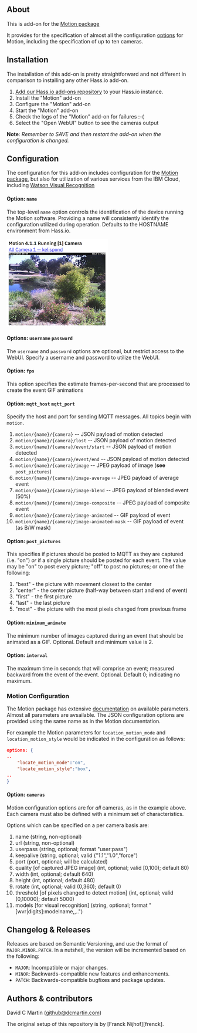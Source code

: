 ## About

This is add-on for the [Motion package][motionpkg]

It provides for the specification of almost all the configuration [options][motiondoc] for Motion,
including the specification of up to ten cameras.

## Installation

The installation of this add-on is pretty straightforward and not different in
comparison to installing any other Hass.io add-on.

1. [Add our Hass.io add-ons repository][repository] to your Hass.io instance.
1. Install the "Motion" add-on
1. Configure the "Motion" add-on
1. Start the "Motion" add-on
1. Check the logs of the "Motion" add-on for failures :-(
1. Select the "Open WebUI" button to see the cameras output

**Note**: _Remember to SAVE and then restart the add-on when the configuration is changed._

## Configuration

The configuration for this add-on includes configuration for the [Motion package][motionpkg], 
but also for utilization of various services from the IBM Cloud, including [Watson Visual Recognition][watsonvr]

#### Option: `name`

The top-level `name` option controls the identification of the device running the Motion software.
Providing a name will consistently identify the configuration utilized during operation.
Defaults to the HOSTNAME environment from Hass.io.  

![Example](example.png)

#### Options: `username` `password`

The `username` and `password` options are optional, but restrict access to the WebUI.  Specify
a username and password to utilize the WebUI.

#### Option: `fps`

This option specifies the estimate frames-per-second that are processed to create the event GIF animations

#### Option: `mqtt_host` `mqtt_port`

Specify the host and port for sending MQTT messages.  All topics begin with `motion`.

1. `motion/{name}/{camera}` -- JSON payload of motion detected
1. `motion/{name}/{camera}/lost` -- JSON payload of motion detected
1. `motion/{name}/{camera}/event/start` -- JSON payload of motion detected
1. `motion/{name}/{camera}/event/end` -- JSON payload of motion detected
1. `motion/{name}/{camera}/image` -- JPEG payload of image (**see** `post_pictures`)
1. `motion/{name}/{camera}/image-average` -- JPEG payload of average event 
1. `motion/{name}/{camera}/image-blend` -- JPEG payload of blended event (50%)
1. `motion/{name}/{camera}/image-composite` --  JPEG payload of composite event
1. `motion/{name}/{camera}/image-animated` -- GIF payload of event
1. `motion/{name}/{camera}/image-animated-mask` -- GIF payload of event (as B/W mask)

#### Option: `post_pictures`

This specifies if pictures should be posted to MQTT as they are captured (i.e. "on") _or_ if a single picture should be posted for each event.
The value may be "on" to post every picture; "off" to post no pictures; or one of the following:

1. "best" - the picture with movement closest to the center
1. "center" - the center picture (half-way between start and end of event)
1. "first" - the first picture 
1. "last" - the last picture
1. "most" - the picture with the most pixels changed from previous frame

#### Option: `minimum_animate`

The minimum number of images captured during an event that should be animated as a GIF.  Optional.  Default and minimum value is 2.

#### Option: `interval`

The maximum time in seconds that will comprise an event; measured backward from the event of the event.  Optional. Default 0; indicating no maximum.

### Motion Configuration

The Motion package has extensive [documentation][motiondoc] on available parameters.  Almost all parameters are avsailable.
The JSON configuration options are provided using the same name as in the Motion documentation.

For example the Motion parameters for `location_motion_mode` and `location_motion_style` would be indicated in the configuration as follows:

```json
options: {
..
    "locate_motion_mode":"on",
    "locate_motion_style":"box",
..
}
```

#### Option: `cameras`

Motion configuration options are for _all_ cameras, as in the example above.  Each camera must also be defined with a minimum set of characteristics.

Options which can be specified on a per camera basis are:

1. name (string, non-optional)
1. url (string, non-optional)
1. userpass (string, optional; format "user:pass")
1. keepalive (string, optional; valid {"1.1","1.0","force")
1. port (port, optional; will be calculated)
1. quality \[of captured JPEG image\] (int, optional; valid \[0,100); default 80)
1. width (int, optional; default 640)
1. height (int, optional; default 480)
1. rotate (int, optional; valid (0,360); default 0)
1. threshold \[of pixels changed to detect motion\] (int, optional; valid (0,10000); default 5000)
1. models \[for visual recognition\] (string, optional; format "\[wvr|digits\]:modelname,<model2>,..")

## Changelog & Releases

Releases are based on Semantic Versioning, and use the format
of ``MAJOR.MINOR.PATCH``. In a nutshell, the version will be incremented
based on the following:

- ``MAJOR``: Incompatible or major changes.
- ``MINOR``: Backwards-compatible new features and enhancements.
- ``PATCH``: Backwards-compatible bugfixes and package updates.

## Authors & contributors

David C Martin (github@dcmartin.com)

The original setup of this repository is by [Franck Nijhof][frenck].

[commits]: https://github.com/dcmartin/hassio-addons/motion/commits/master
[contributors]: https://github.com/dcmartin/hassio-addons/motion/graphs/contributors
[dcmartin]: https://github.com/dcmartin
[issue]: https://github.com/dcmartin/hassio-addons/motion/issues
[keepchangelog]: http://keepachangelog.com/en/1.0.0/
[releases]: https://github.com/dcmartin/hassio-addons/motion/releases
[repository]: https://github.com/dcmartin/hassio-addons
[motionpkg]: https://motion-project.github.io]
[motiondoc]: https://motion-project.github.io/motion_config.html
[watsonvr]: https://www.ibm.com/watson/services/visual-recognition
[digitsgit]: https://github.com/nvidia/digits
[digits]: https://developer.nvidia.com/digits

